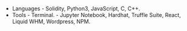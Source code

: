 # 
- Languages - Solidity, Python3, JavaScript, C, C++.
- Tools - Terminal. - Jupyter Notebook, Hardhat, Truffle Suite, React, Liquid WHM, Wordpress, NPM.

<!---
ChristianGobin/ChristianGobin is a ✨ special ✨ repository because its `README.md` (this file) appears on your GitHub profile.
You can click the Preview link to take a look at your changes.
--->

